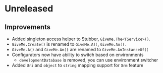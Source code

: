 # Unreleased

## Improvements

- Added singleton access helper to Stubber, `GiveMe.The<TService>()`.
- `GiveMe.Create()` is renamed to `GiveMe.A()`, `GiveMe.An()`.
- `GiveMe.A()` and `GiveMe.An()` are renamed to `GiveMe.AnInstanceOf()`
- Configurators now have ability to switch based on environments
  - `developmentDatabase` is removed, you can use environment switcher
- Added `Uri` and `object` to `string` mapping support for `Orm` feature
